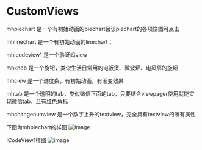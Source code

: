# CustomViews
mhpiechart
是一个有初始动画的piechart且该piechart的各项饼图可点击

mhlinechart
是一个有初始动画的linechart；

mhicodeview1
是一个验证妈view

mhknob
是一个旋钮，类似生活日常用的电饭煲、微波炉、电风扇的旋钮

mhciew
是一个进度条，有初始动画，有渐变效果

mhtab
是一个透明的tab，类似微信下面的tab，只要结合viewpager使用就能实现微信tab，且有红色角标

mhchangenumview
是一个数字上升的textview，完全具有textview的所有属性


下图为mhpiechart的样图
![image](https://github.com/Muin613/CustomViews/blob/master/app/src/assets/mhcustomview.gif )   


ICodeView1样图
![image](https://github.com/Muin613/CustomViews/blob/master/app/src/assets/icode.gif)   

